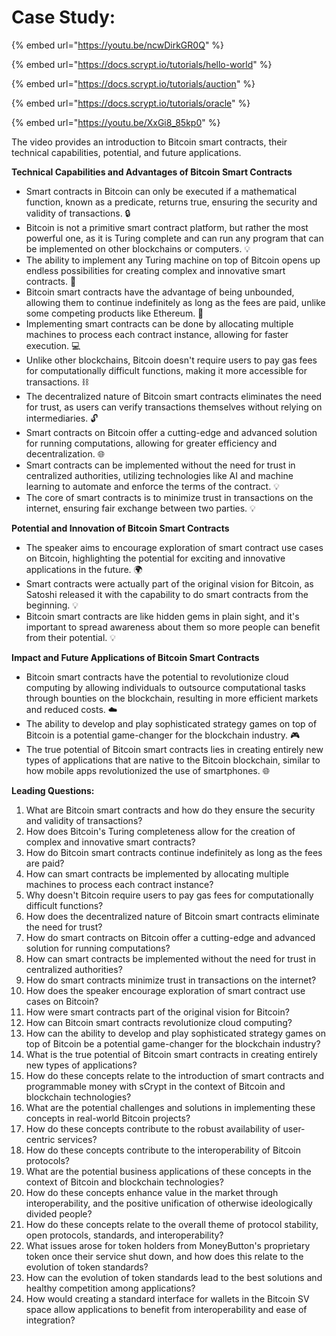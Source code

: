 # Case Study:

{% embed url="https://youtu.be/ncwDirkGR0Q" %}

{% embed url="https://docs.scrypt.io/tutorials/hello-world" %}

{% embed url="https://docs.scrypt.io/tutorials/auction" %}

{% embed url="https://docs.scrypt.io/tutorials/oracle" %}

{% embed url="https://youtu.be/XxGi8_85kp0" %}

The video provides an introduction to Bitcoin smart contracts, their technical capabilities, potential, and future applications.

**Technical Capabilities and Advantages of Bitcoin Smart Contracts**

* Smart contracts in Bitcoin can only be executed if a mathematical function, known as a predicate, returns true, ensuring the security and validity of transactions. 🔒
* Bitcoin is not a primitive smart contract platform, but rather the most powerful one, as it is Turing complete and can run any program that can be implemented on other blockchains or computers. 💡
* The ability to implement any Turing machine on top of Bitcoin opens up endless possibilities for creating complex and innovative smart contracts. 🤔
* Bitcoin smart contracts have the advantage of being unbounded, allowing them to continue indefinitely as long as the fees are paid, unlike some competing products like Ethereum. 🔄
* Implementing smart contracts can be done by allocating multiple machines to process each contract instance, allowing for faster execution. 💻
* Unlike other blockchains, Bitcoin doesn't require users to pay gas fees for computationally difficult functions, making it more accessible for transactions. ⛓️
* The decentralized nature of Bitcoin smart contracts eliminates the need for trust, as users can verify transactions themselves without relying on intermediaries. 🔓
* Smart contracts on Bitcoin offer a cutting-edge and advanced solution for running computations, allowing for greater efficiency and decentralization. 🌐
* Smart contracts can be implemented without the need for trust in centralized authorities, utilizing technologies like AI and machine learning to automate and enforce the terms of the contract. 💡
* The core of smart contracts is to minimize trust in transactions on the internet, ensuring fair exchange between two parties. 💡

**Potential and Innovation of Bitcoin Smart Contracts**

* The speaker aims to encourage exploration of smart contract use cases on Bitcoin, highlighting the potential for exciting and innovative applications in the future. 🌍
* Smart contracts were actually part of the original vision for Bitcoin, as Satoshi released it with the capability to do smart contracts from the beginning. 💡
* Bitcoin smart contracts are like hidden gems in plain sight, and it's important to spread awareness about them so more people can benefit from their potential. 💡

**Impact and Future Applications of Bitcoin Smart Contracts**

* Bitcoin smart contracts have the potential to revolutionize cloud computing by allowing individuals to outsource computational tasks through bounties on the blockchain, resulting in more efficient markets and reduced costs. ☁️
* The ability to develop and play sophisticated strategy games on top of Bitcoin is a potential game-changer for the blockchain industry. 🎮
* The true potential of Bitcoin smart contracts lies in creating entirely new types of applications that are native to the Bitcoin blockchain, similar to how mobile apps revolutionized the use of smartphones. 🌐

**Leading Questions:**

1. What are Bitcoin smart contracts and how do they ensure the security and validity of transactions?
2. How does Bitcoin's Turing completeness allow for the creation of complex and innovative smart contracts?
3. How do Bitcoin smart contracts continue indefinitely as long as the fees are paid?
4. How can smart contracts be implemented by allocating multiple machines to process each contract instance?
5. Why doesn't Bitcoin require users to pay gas fees for computationally difficult functions?
6. How does the decentralized nature of Bitcoin smart contracts eliminate the need for trust?
7. How do smart contracts on Bitcoin offer a cutting-edge and advanced solution for running computations?
8. How can smart contracts be implemented without the need for trust in centralized authorities?
9. How do smart contracts minimize trust in transactions on the internet?
10. How does the speaker encourage exploration of smart contract use cases on Bitcoin?
11. How were smart contracts part of the original vision for Bitcoin?
12. How can Bitcoin smart contracts revolutionize cloud computing?
13. How can the ability to develop and play sophisticated strategy games on top of Bitcoin be a potential game-changer for the blockchain industry?
14. What is the true potential of Bitcoin smart contracts in creating entirely new types of applications?
15. How do these concepts relate to the introduction of smart contracts and programmable money with sCrypt in the context of Bitcoin and blockchain technologies?
16. What are the potential challenges and solutions in implementing these concepts in real-world Bitcoin projects?
17. How do these concepts contribute to the robust availability of user-centric services?
18. How do these concepts contribute to the interoperability of Bitcoin protocols?
19. What are the potential business applications of these concepts in the context of Bitcoin and blockchain technologies?
20. How do these concepts enhance value in the market through interoperability, and the positive unification of otherwise ideologically divided people?
21. How do these concepts relate to the overall theme of protocol stability, open protocols, standards, and interoperability?
22. What issues arose for token holders from MoneyButton's proprietary token once their service shut down, and how does this relate to the evolution of token standards?
23. How can the evolution of token standards lead to the best solutions and healthy competition among applications?
24. How would creating a standard interface for wallets in the Bitcoin SV space allow applications to benefit from interoperability and ease of integration?
